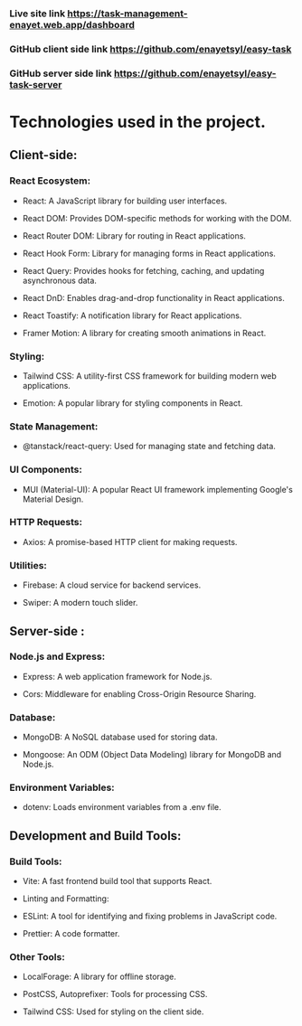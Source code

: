 ### Live site link https://task-management-enayet.web.app/dashboard

### GitHub client side link https://github.com/enayetsyl/easy-task


### GitHub server side link https://github.com/enayetsyl/easy-task-server 

# Technologies used in the project.

## Client-side:

### React Ecosystem:

- React: A JavaScript library for building user interfaces.

- React DOM: Provides DOM-specific methods for working with the DOM.

- React Router DOM: Library for routing in React applications.

- React Hook Form: Library for managing forms in React applications.

- React Query: Provides hooks for fetching, caching, and updating asynchronous data.

- React DnD: Enables drag-and-drop functionality in React applications.

- React Toastify: A notification library for React applications.

- Framer Motion: A library for creating smooth animations in React.


### Styling:


- Tailwind CSS: A utility-first CSS framework for building modern web applications.

- Emotion: A popular library for styling components in React.

### State Management:

- @tanstack/react-query: Used for managing state and fetching data.

### UI Components:

- MUI (Material-UI): A popular React UI framework implementing Google's Material Design.

### HTTP Requests:

- Axios: A promise-based HTTP client for making requests.

### Utilities:

- Firebase: A cloud service for backend services.

- Swiper: A modern touch slider.

## Server-side :

### Node.js and Express:

- Express: A web application framework for Node.js.

- Cors: Middleware for enabling Cross-Origin Resource Sharing.

### Database:

- MongoDB: A NoSQL database used for storing data.

- Mongoose: An ODM (Object Data Modeling) library for MongoDB and Node.js.

### Environment Variables:

- dotenv: Loads environment variables from a .env file.

## Development and Build Tools:

### Build Tools:

- Vite: A fast frontend build tool that supports React.

- Linting and Formatting:

- ESLint: A tool for identifying and fixing problems in JavaScript code.

- Prettier: A code formatter.



### Other Tools:

- LocalForage: A library for offline storage.

- PostCSS, Autoprefixer: Tools for processing CSS.

- Tailwind CSS: Used for styling on the client side.
